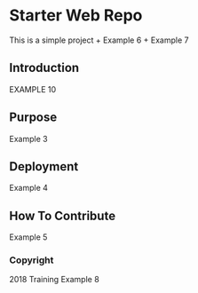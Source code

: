 # Starter Web Repo

This is a simple project + Example 6 + Example 7

## Introduction

EXAMPLE 10

## Purpose

Example 3

## Deployment

Example 4

## How To Contribute

Example 5

### Copyright

2018 Training Example 8